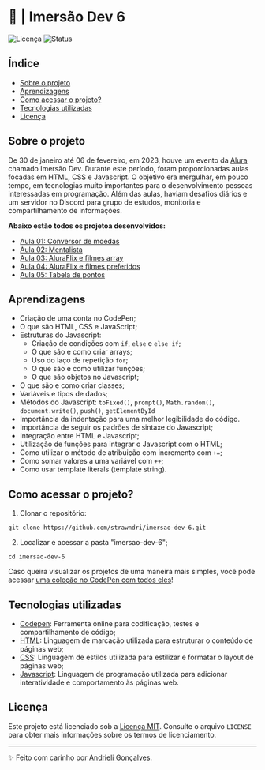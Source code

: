# 🤿 | Imersão Dev 6

![Licença](https://img.shields.io/badge/Licen%C3%A7a-MIT-f5b5ca.svg)
![Status](https://img.shields.io/badge/Status-Concluído-abf285.svg)

## Índice

- [Sobre o projeto](#sobre-o-projeto)
- [Aprendizagens](#aprendizagens)
- [Como acessar o projeto?](#como-acessar-o-projeto)
- [Tecnologias utilizadas](#tecnologias-utilizadas)
- [Licença](#licença)

## Sobre o projeto

De 30 de janeiro até 06 de fevereiro, em 2023, houve um evento da [Alura](https://www.alura.com.br/) chamado Imersão Dev. Durante este período, foram proporcionadas aulas focadas em HTML, CSS e Javascript. O objetivo era mergulhar, em pouco tempo, em tecnologias muito importantes para o desenvolvimento pessoas interessadas em programação. Além das aulas, haviam desafios diários e um servidor no Discord para grupo de estudos, monitoria e compartilhamento de informações.

**Abaixo estão todos os projetoa desenvolvidos:**
- [Aula 01: Conversor de moedas](https://github.com/strawndri/imersao-dev-6/tree/aula-1)
- [Aula 02: Mentalista](https://github.com/strawndri/imersao-dev-6/tree/aula-2)
- [Aula 03: AluraFlix e filmes array](https://github.com/strawndri/imersao-dev-6/tree/aula-3)
- [Aula 04: AluraFlix e filmes preferidos](https://github.com/strawndri/imersao-dev-6/tree/aula-4)
- [Aula 05: Tabela de pontos](https://github.com/strawndri/imersao-dev-6/tree/aula-5)

## Aprendizagens

- Criação de uma conta no CodePen;
- O que são HTML, CSS e JavaScript;
- Estruturas do Javascript:
  - Criação de condições com `if`, `else` e `else if`;
  - O que são e como criar arrays;
  - Uso do laço de repetição `for`;
  - O que são e como utilizar funções;
  - O que são objetos no Javascript;
- O que são e como criar classes;
- Variáveis e tipos de dados;
- Métodos do Javascript: `toFixed()`, `prompt()`, `Math.random()`, `document.write()`, `push()`, `getElementById`
- Importância da indentação para uma melhor legibilidade do código.
- Importância de seguir os padrões de sintaxe do Javascript;
- Integração entre HTML e Javascript;
- Utilização de funções para integrar o Javascript com o HTML;
- Como utilizar o método de atribuição com incremento com `+=`;
- Como somar valores a uma variável com `++`;
- Como usar template literals (template string).

## Como acessar o projeto?

1. Clonar o repositório:
  ```
  git clone https://github.com/strawndri/imersao-dev-6.git
  ```

2. Localizar e acessar a pasta "imersao-dev-6";
  ```
  cd imersao-dev-6
  ```

Caso queira visualizar os projetos de uma maneira mais simples, você pode acessar [uma coleção no CodePen com todos eles](https://codepen.io/collection/MgQGeo)!

## Tecnologias utilizadas

- [Codepen](https://codepen.io/): Ferramenta online para codificação, testes e compartilhamento de código;
- [HTML](https://www.w3schools.com/html/default.asp): Linguagem de marcação utilizada para estruturar o conteúdo de páginas web;
- [CSS](https://www.w3schools.com/css/default.asp): Linguagem de estilos utilizada para estilizar e formatar o layout de páginas web;
- [Javascript](https://developer.mozilla.org/en-US/docs/Web/JavaScript): Linguagem de programação utilizada para adicionar interatividade e comportamento às páginas web.

## Licença

Este projeto está licenciado sob a [Licença MIT](https://opensource.org/licenses/MIT). Consulte o arquivo `LICENSE` para obter mais informações sobre os termos de licenciamento.

---

✨ Feito com carinho por [Andrieli Gonçalves](https://github.com/strawndri).
